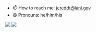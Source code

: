 <!--
**JDTruj2018/JDTruj2018** is a ✨ _special_ ✨ repository because its `README.md` (this file) appears on your GitHub profile.

Here are some ideas to get you started:

- 🔭 I’m currently working on ...
- 🌱 I’m currently learning ...
- 👯 I’m looking to collaborate on ...
- 🤔 I’m looking for help with ...
- 💬 Ask me about ...
- 📫 How to reach me: jereddt@lanl.gov
- 😄 Pronouns: he/him/his
-->

- 📫 How to reach me: jereddt@lanl.gov
- 😄 Pronouns: he/him/his

<img src="{https://github-profile-summary-cards.vercel.app/api/cards/profile-details?username={JDTruj2018}&theme=vue}" />

<img src="{https://github-readme-stats.vercel.app/api?username={JDTruj2018}}" />
